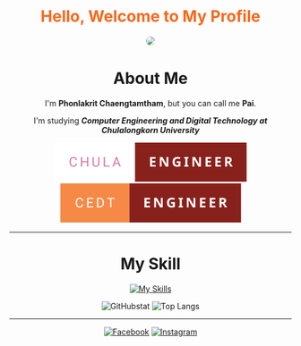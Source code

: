 <h1 align="center", style="color: #F7681B">Hello, Welcome to My Profile</h1>

<center><img src="https://cdn.discordapp.com/attachments/1257223209313636383/1257224348121436252/GudakoWithGun.png?ex=66c8d7aa&is=66c7862a&hm=4aa2b340934604ea922267beae5dd5f3156edd1b7352b576333124e9ec57c792&" style="border-radius: 50%; width: 50%;, margin: 0 auto">

<h1 align="center">About Me</h1>

I'm **Phonlakrit Chaengtamtham**, but you can call me **Pai**.

I'm studying **_Computer Engineering and Digital Technology at Chulalongkorn University_**

![forthebadge](https://github.com/CEDT-Chula/For-The-Cedt-Badge/blob/main/badges/chula-engineer.svg?raw=true) ![forthebadge](https://raw.githubusercontent.com/CEDT-Chula/For-The-Cedt-Badge/9158fba08249df3322bb7e08b5b41ab7633fc62a/badges/cedt-engineer.svg)
 
--------
# My Skill
[![My Skills](https://skillicons.dev/icons?i=c,cpp,html,css,js,vue,unity)](https://skillicons.dev)

![GitHubstat](https://github-readme-stats.vercel.app/api?username=itzPEKOS&show_icons=true&theme=codeSTACKr)
![Top Langs](https://github-readme-stats.vercel.app/api/top-langs/?username=itzPEKOS&layout=compact)

--------
<a href="https://www.facebook.com/pai.phonlakrit/">![Facebook](https://img.shields.io/badge/Facebook-%231877F2.svg?style=for-the-badge&logo=Facebook&logoColor=white)</a> <a href="https://www.instagram.com/pplk_pai/">![Instagram](https://img.shields.io/badge/Instagram-%23E4405F.svg?style=for-the-badge&logo=Instagram&logoColor=white)</a>
</center>